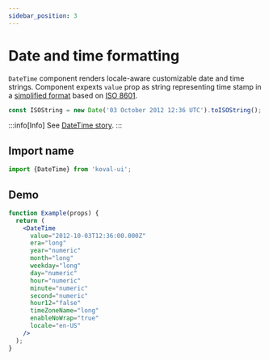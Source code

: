 ```yaml
---
sidebar_position: 3
---
```


# Date and time formatting

`DateTime` component renders locale-aware customizable date and time strings. Component expexts `value` prop as string representing time stamp in a [simplified format](https://developer.mozilla.org/en-US/docs/Web/JavaScript/Reference/Global_Objects/Date#date_time_string_format) based on [ISO 8601](https://en.wikipedia.org/wiki/ISO_8601).

```typescript
const ISOString = new Date('03 October 2012 12:36 UTC').toISOString(); // => "2012-10-03T12:36:00.000Z"
```

:::info[Info]
See [DateTime story](https://morewings.github.io/koval-ui/?path=/docs/typography-datetime--docs).
:::

## Import name

```typescript
import {DateTime} from 'koval-ui';
```

## Demo

```jsx live
function Example(props) {
  return (
    <DateTime
      value="2012-10-03T12:36:00.000Z"
      era="long"
      year="numeric"
      month="long"
      weekday="long"
      day="numeric"
      hour="numeric"
      minute="numeric"
      second="numeric"
      hour12="false"
      timeZoneName="long"
      enableNoWrap="true"
      locale="en-US"
    />
  );
}
```
